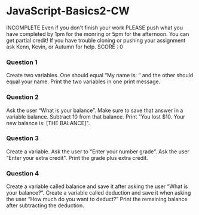 # JavaScript-Basics2-CW

INCOMPLETE
Even if you don't finish your work PLEASE push what you have completed by 1pm for the monring or 5pm for the afternoon. You can get partial credit!
If you have trouble cloning or pushing your assignment ask Kenn, Kevin, or Autumn for help.
SCORE : 0

### Question 1
Create two variables. One should equal “My name is: “ and the other should equal your name. Print the two variables in one print message.

### Question 2
Ask the user “What is your balance”. Make sure to save that answer in a variable balance. Subtract 10 from that balance. Print "You lost $10. Your new balance is: [THE BALANCE]".

### Question 3
Create a variable. Ask the user to “Enter your number grade”. Ask the user “Enter your extra credit". Print the grade plus extra credit.

### Question 4
Create a variable called balance and save it after asking the user “What is your balance?”. Create a variable called deduction and save it when asking the user “How much do you want to deduct?” Print the remaining balance after subtracting the deduction.
